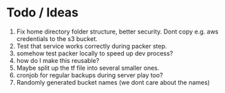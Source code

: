 # Todo / Ideas

1. Fix home directory folder structure, better security. Dont copy e.g. aws credentials to the s3 bucket.
2. Test that service works correctly during packer step.
3. somehow test packer locally to speed up dev process?
2. how do I make this reusable?
3. Maybe split up the tf file into several smaller ones.
4. cronjob for regular backups during server play too?
5. Randomly generated bucket names (we dont care about the names)
